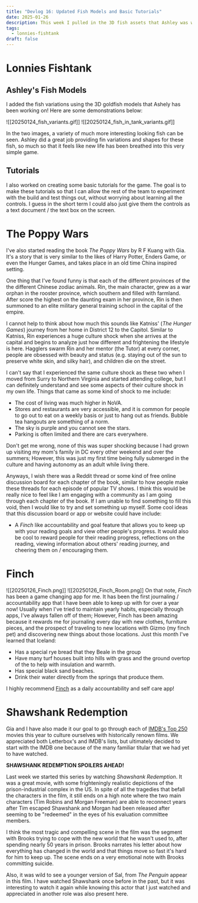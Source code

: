 ```yaml
---
title: "Devlog 16: Updated Fish Models and Basic Tutorials"
date: 2025-01-26
description: This week I pulled in the 3D fish assets that Ashley was working and added some basic tutorials for the game.
tags:
  - lonnies-fishtank
draft: false
---
```

# Lonnies Fishtank

## Ashley's Fish Models

I added the fish variations using the 3D goldfish models that Ashely has been working on! Here are some demonstrations below:

![[20250124_fish_variants.gif]]
![[20250124_fish_in_tank_variants.gif]]

In the two images, a variety of much more interesting looking fish can be seen. Ashley did a great job providing fin variations and shapes for these fish, so much so that it feels like new life has been breathed into this very simple game.
## Tutorials

I also worked on creating some basic tutorials for the game. The goal is to make these tutorials so that I can allow the rest of the team to experiment with the build and test things out, without worrying about learning all the controls. I guess in the short term I could also just give them the controls as a text document / the text box on the screen.

# The Poppy Wars

I've also started reading the book *The Poppy Wars* by R F Kuang with Gia. It's a story that is very similar to the likes of Harry Potter, Enders Game, or even the Hunger Games, and takes place in an old time China inspired setting.

One thing that I've found funny is that each of the different provinces of the the different Chinese zodiac animals. Rin, the main character, grew as a war orphan in the rooster province, which southern and filled with farmland. After score the highest on the daunting exam in her province, Rin is then summoned to an elite military general training school in the capital of the empire. 

I cannot help to think about how much this sounds like Katniss' (*The Hunger Games*) journey from her home in District 12 to the Capitol. Similar to Katniss, Rin experiences a huge culture shock when she arrives at the capital and begins to analyze just how different and frightening the lifestyle is here. Hagglers swarm Rin and her mentor (the Tutor) at every corner, people are obsessed with beauty and status (e.g. staying out of the sun to preserve white skin, and silky hair), and children die on the street.

I can't say that I experienced the same culture shock as these two when I moved from Surry to Northern Virginia and started attending college, but I can definitely understand and see some aspects of their culture shock in my own life. Things that came as some kind of shock to me include:
- The cost of living was much higher in NoVA.
- Stores and restaurants are very accessible, and it is common for people to go out to eat on a weekly basis or just to hang out as friends. Bubble tea hangouts are something of a norm.
- The sky is purple and you cannot see the stars.
- Parking is often limited and there are cars everywhere.

Don't get me wrong, none of this was super shocking because I had grown up visiting my mom's family in DC every other weekend and over the summers; However, this was just my first time being fully submerged in the culture and having autonomy as an adult while living there.

Anyways, I wish there was a Reddit thread or some kind of free online discussion board for each chapter of the book, similar to how people make these threads for each episode of popular TV shows. I think this would be really nice to feel like I am engaging with a community as I am going through each chapter of the book. If I am unable to find something to fill this void, then I would like to try and set something up myself. Some cool ideas that this discussion board or app or website could have include:
- A *Finch* like accountability and goal feature that allows you to keep up with your reading goals and view other people's progress. It would also be cool to reward people for their reading progress, reflections on the reading, viewing information about others' reading journey, and cheering them on / encouraging them.

# Finch
![[20250126_Finch.png]]
![[20250126_Finch_Room.png]]
On that note, *Finch* has been a game changing app for me. It has been the first journaling / accountability app that I have been able to keep up with for over a year now! Usually when I've tried to maintain yearly habits, especially through apps, I've always fallen off of them; However, Finch has been amazing because it rewards me for journaling every day with new clothes, furniture pieces, and the prospect of traveling to new locations with Gizmo (my finch pet) and discovering new things about those locations. Just this month I've learned that Iceland:
- Has a special rye bread that they Beale in the group 
- Have many turf houses built into hills with grass and the ground overtop of the to help with insulation and warmth.
- Has special black sand beaches.
- Drink their water directly from the springs that produce them.

I highly recommend [Finch](https://finchcare.com) as a daily accountability and self care app!
# Shawshank Redemption

Gia and I have also made it our goal to go through each of [IMDB's Top 250](https://m.imdb.com/chart/top/) movies this year to culture ourselves with historically renown films. We appreciated both Letterbox's and IMDB's lists, but ultimately decided to start with the IMDB one because of the many familiar titular that we had yet to have watched.

**SHAWSHANK REDEMPTION SPOILERS AHEAD!**

Last week we started this series by watching *Shawshank Redemption*. It was a great movie, with some frighteningly realistic depictions of the prison-industrial complex in the US. In spite of all the tragedies that befall the characters in the film, it still ends on a high note where the two main characters (Tim Robins and Morgan Freeman) are able to reconnect years after Tim escaped Shawshank and Morgan had been released after seeming to be "redeemed" in the eyes of his evaluation committee members. 

I think the most tragic and compelling scene in the film was the segment with Brooks trying to cope with the new world that he wasn't used to, after spending nearly 50 years in prison. Brooks narrates his letter about how everything has changed in the world and that things move so fast it's hard for him to keep up. The scene ends on a very emotional note with Brooks committing suicide.

Also, it was wild to see a younger version of Sal, from *The Penguin* appear in this film. I have watched Shawshank once before in the past, but it was interesting to watch it again while knowing this actor that I just watched and appreciated in another role was also present here. 